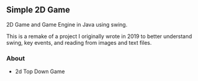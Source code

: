 ## Simple 2D Game
2D Game and Game Engine in Java using swing.

This is a remake of a project I originally wrote in 2019 to better understand swing, key events, and reading from images and text files.

### About
- 2d Top Down Game